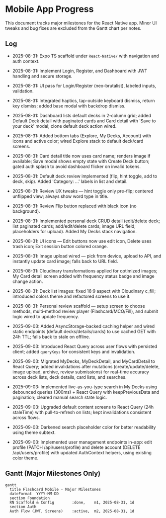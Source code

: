 # Mobile App Progress

This document tracks major milestones for the React Native app. Minor UI tweaks and bug fixes are excluded from the Gantt chart per notes.

## Log

- 2025-08-31: Expo TS scaffold under `React-Native/` with navigation and auth context.
- 2025-08-31: Implement Login, Register, and Dashboard with JWT handling and secure storage.
- 2025-08-31: UI pass for Login/Register (neo-brutalist), labeled inputs, validation.
- 2025-08-31: Integrated haptics, tap-outside keyboard dismiss, return key dismiss; added base modal with backdrop dismiss.
- 2025-08-31: Dashboard lists default decks in 2-column grid; added Default Deck detail with paginated cards and Card detail with 'Save to your deck' modal; clone default deck action wired.
- 2025-08-31: Added bottom tabs (Explore, My Decks, Account) with icons and active color; wired Explore stack to default deck/card screens.
- 2025-08-31: Card detail title now uses card name; renders image if available; Save modal shows empty state with Create Deck button; gated auth splash to avoid dashboard flicker on invalid tokens.
- 2025-08-31: Default deck review implemented (flip, hint toggle, add to deck, skip). Added 'Category: ...' labels in list and detail.
- 2025-08-31: Review UX tweaks — hint toggle only pre-flip; centered unflipped view; always show word type in title.
- 2025-08-31: Review Flip button replaced with black icon (no background).
- 2025-08-31: Implemented personal deck CRUD detail (edit/delete deck; list paginated cards; add/edit/delete cards; image URL field; placeholders for upload). Added My Decks stack navigation.
- 2025-08-31: UI icons — Edit buttons now use edit icon, Delete uses trash icon; Exit session button colored orange.
- 2025-08-31: Image upload wired — pick from device, upload to API, and instantly update card image; falls back to URL field.
- 2025-08-31: Cloudinary transformations applied for optimized images; My Card detail screen added with frequency status badge and image change action.
- 2025-08-31: Deck list images: fixed 16:9 aspect with Cloudinary c_fill; introduced colors theme and refactored screens to use it.
- 2025-08-31: Personal review scaffold — setup screen to choose methods, multi-method review player (Flashcard/MCQ/Fill), and submit logic wired to update frequency.

- 2025-09-03: Added AsyncStorage-backed caching helper and wired static endpoints (default decks/details/cards) to use cached GET with 24h TTL; falls back to stale on offline.
- 2025-09-03: Introduced React Query across user flows with persisted client; added `queryKeys` for consistent keys and invalidation.
- 2025-09-03: Migrated MyDecks, MyDeckDetail, and MyCardDetail to React Query; added invalidations after mutations (create/update/delete, image upload, archive, review submissions) for real-time accuracy across deck lists, deck details, card lists, and searches.
- 2025-09-03: Implemented live-as-you-type search in My Decks using debounced queries (300ms) + React Query with keepPreviousData and pagination; cleared manual search state logic.
- 2025-09-03: Upgraded default content screens to React Query (24h staleTime) with pull-to-refresh on lists; kept invalidations consistent across flows.
- 2025-09-03: Darkened search placeholder color for better readability using theme subtext.
- 2025-09-03: Implemented user management endpoints in-app: edit profile (PATCH /api/users/profile) and delete account (DELETE /api/users/profile) with updated AuthContext helpers, using existing color theme.

## Gantt (Major Milestones Only)

```mermaid
gantt
  title Flashcard Mobile - Major Milestones
  dateFormat  YYYY-MM-DD
  section Foundation
  RN Scaffold & Config        :done,    m1, 2025-08-31, 1d
  section Auth
  Auth Flow (JWT, Screens)    :active,  m2, 2025-08-31, 1d
```

